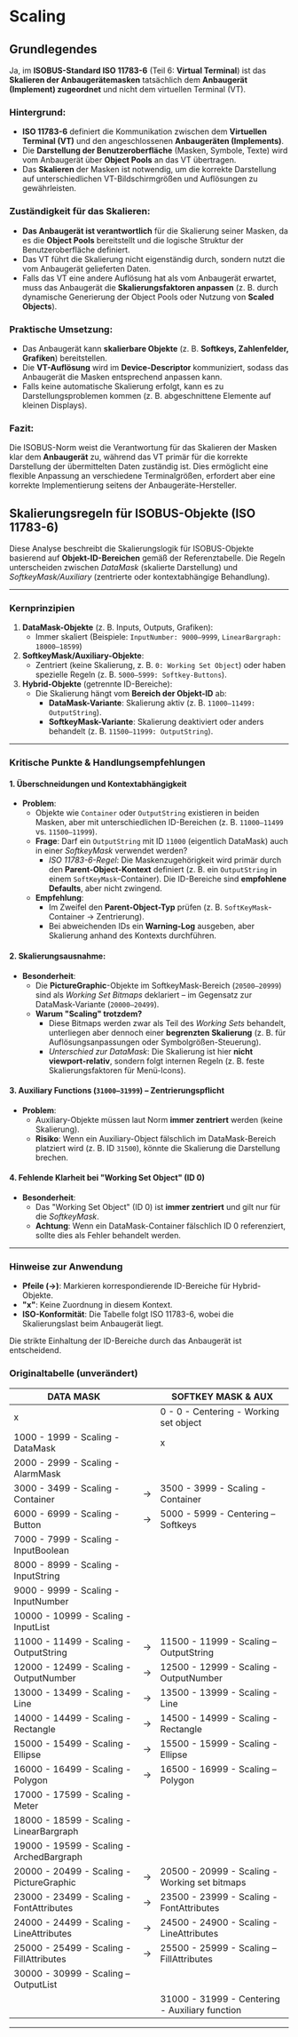 # Scaling


## Grundlegendes

Ja, im **ISOBUS-Standard ISO 11783-6** (Teil 6: **Virtual Terminal**) ist das **Skalieren der Anbaugerätemasken** tatsächlich dem **Anbaugerät (Implement) zugeordnet** und nicht dem virtuellen Terminal (VT).  

### Hintergrund:
- **ISO 11783-6** definiert die Kommunikation zwischen dem **Virtuellen Terminal (VT)** und den angeschlossenen **Anbaugeräten (Implements)**.  
- Die **Darstellung der Benutzeroberfläche** (Masken, Symbole, Texte) wird vom Anbaugerät über **Object Pools** an das VT übertragen.  
- Das **Skalieren** der Masken ist notwendig, um die korrekte Darstellung auf unterschiedlichen VT-Bildschirmgrößen und Auflösungen zu gewährleisten.  

### Zuständigkeit für das Skalieren:
- **Das Anbaugerät ist verantwortlich** für die Skalierung seiner Masken, da es die **Object Pools** bereitstellt und die logische Struktur der Benutzeroberfläche definiert.  
- Das VT führt die Skalierung nicht eigenständig durch, sondern nutzt die vom Anbaugerät gelieferten Daten.  
- Falls das VT eine andere Auflösung hat als vom Anbaugerät erwartet, muss das Anbaugerät die **Skalierungsfaktoren anpassen** (z. B. durch dynamische Generierung der Object Pools oder Nutzung von **Scaled Objects**).  

### Praktische Umsetzung:
- Das Anbaugerät kann **skalierbare Objekte** (z. B. **Softkeys, Zahlenfelder, Grafiken**) bereitstellen.  
- Die **VT-Auflösung** wird im **Device-Descriptor** kommuniziert, sodass das Anbaugerät die Masken entsprechend anpassen kann.  
- Falls keine automatische Skalierung erfolgt, kann es zu Darstellungsproblemen kommen (z. B. abgeschnittene Elemente auf kleinen Displays).  

### Fazit:
Die ISOBUS-Norm weist die Verantwortung für das Skalieren der Masken klar dem **Anbaugerät** zu, während das VT primär für die korrekte Darstellung der übermittelten Daten zuständig ist. Dies ermöglicht eine flexible Anpassung an verschiedene Terminalgrößen, erfordert aber eine korrekte Implementierung seitens der Anbaugeräte-Hersteller.  

## **Skalierungsregeln für ISOBUS-Objekte (ISO 11783-6)**  

Diese Analyse beschreibt die Skalierungslogik für ISOBUS-Objekte basierend auf **Objekt-ID-Bereichen** gemäß der Referenztabelle. Die Regeln unterscheiden zwischen *DataMask* (skalierte Darstellung) und *SoftkeyMask/Auxiliary* (zentrierte oder kontextabhängige Behandlung).

---

### **Kernprinzipien**  
1. **DataMask-Objekte** (z. B. Inputs, Outputs, Grafiken):  
   - Immer skaliert (Beispiele: `InputNumber: 9000–9999`, `LinearBargraph: 18000–18599`)  
2. **SoftkeyMask/Auxiliary-Objekte**:  
   - Zentriert (keine Skalierung, z. B. `0: Working Set Object`) oder haben spezielle Regeln (z. B. `5000–5999: Softkey-Buttons`).
3. **Hybrid-Objekte** (getrennte ID-Bereiche):  
   - Die Skalierung hängt vom **Bereich der Objekt-ID** ab:  
     - **DataMask-Variante**: Skalierung aktiv (z. B. `11000–11499: OutputString`).  
     - **SoftkeyMask-Variante**: Skalierung deaktiviert oder anders behandelt (z. B. `11500–11999: OutputString`).

---

### **Kritische Punkte & Handlungsempfehlungen**  

#### **1. Überschneidungen und Kontextabhängigkeit**  
- **Problem**:  
  - Objekte wie `Container` oder `OutputString` existieren in beiden Masken, aber mit unterschiedlichen ID-Bereichen (z. B. `11000–11499` vs. `11500–11999`).  
  - **Frage**: Darf ein `OutputString` mit ID `11000` (eigentlich DataMask) auch in einer *SoftkeyMask* verwendet werden?  
    - *ISO 11783-6-Regel*: Die Maskenzugehörigkeit wird primär durch den **Parent-Object-Kontext** definiert (z. B. ein `OutputString` in einem `SoftKeyMask`-Container). Die ID-Bereiche sind **empfohlene Defaults**, aber nicht zwingend.  
  - **Empfehlung**:  
    - Im Zweifel den **Parent-Object-Typ** prüfen (z. B. `SoftKeyMask`-Container → Zentrierung).  
    - Bei abweichenden IDs ein **Warning-Log** ausgeben, aber Skalierung anhand des Kontexts durchführen.   

#### **2. Skalierungsausnahme:**  
- **Besonderheit**:  
  - Die **PictureGraphic**-Objekte im SoftkeyMask-Bereich (`20500–20999`) sind als *Working Set Bitmaps* deklariert – im Gegensatz zur DataMask-Variante (`20000–20499`).  
  - **Warum "Scaling" trotzdem?**  
    - Diese Bitmaps werden zwar als Teil des *Working Sets* behandelt, unterliegen aber dennoch einer **begrenzten Skalierung** (z. B. für Auflösungsanpassungen oder Symbolgrößen-Steuerung).  
    - *Unterschied zur DataMask*: Die Skalierung ist hier **nicht viewport-relativ**, sondern folgt internen Regeln (z. B. feste Skalierungsfaktoren für Menü-Icons).  

#### **3. Auxiliary Functions (`31000–31999`) – Zentrierungspflicht**  
- **Problem**:  
  - Auxiliary-Objekte müssen laut Norm **immer zentriert** werden (keine Skalierung).  
  - **Risiko**: Wenn ein Auxiliary-Object fälschlich im DataMask-Bereich platziert wird (z. B. ID `31500`), könnte die Skalierung die Darstellung brechen.  

#### **4. Fehlende Klarheit bei "Working Set Object" (ID 0)**  
- **Besonderheit**:  
  - Das "Working Set Object" (ID 0) ist **immer zentriert** und gilt nur für die *SoftkeyMask*.  
  - **Achtung**: Wenn ein DataMask-Container fälschlich ID 0 referenziert, sollte dies als Fehler behandelt werden.  

---

### **Hinweise zur Anwendung**  
- **Pfeile (→)**: Markieren korrespondierende ID-Bereiche für Hybrid-Objekte.  
- **"x"**: Keine Zuordnung in diesem Kontext.  
- **ISO-Konformität**: Die Tabelle folgt ISO 11783-6, wobei die Skalierungslast beim Anbaugerät liegt.  

Die strikte Einhaltung der ID-Bereiche durch das Anbaugerät ist entscheidend. 

### **Originaltabelle (unverändert)**  

| DATA MASK                                |         | SOFTKEY MASK & AUX                             |
|------------------------------------------|---------|------------------------------------------------|
| x                                        |         | 0 -    0 - Centering - Working set object      |
| 1000 - 1999 - Scaling - DataMask         |         | x                                              |
| 2000 - 2999 - Scaling - AlarmMask        |         |                                                |
| 3000 - 3499 - Scaling - Container        | →       | 3500 - 3999 - Scaling - Container              |
| 6000 - 6999 - Scaling - Button           | →       | 5000 - 5999 - Centering – Softkeys             |
| 7000 - 7999 - Scaling - InputBoolean     |         |                                                |
| 8000 - 8999 - Scaling - InputString      |         |                                                |
| 9000 - 9999 - Scaling - InputNumber      |         |                                                |
| 10000 - 10999 - Scaling - InputList      |         |                                                |
| 11000 - 11499 - Scaling - OutputString   | →       | 11500 - 11999 - Scaling – OutputString         |
| 12000 - 12499 - Scaling - OutputNumber   | →       | 12500 - 12999 - Scaling - OutputNumber         |
| 13000 - 13499 - Scaling - Line           | →       | 13500 - 13999 - Scaling - Line                 |
| 14000 - 14499 - Scaling - Rectangle      | →       | 14500 - 14999 - Scaling - Rectangle            |
| 15000 - 15499 - Scaling - Ellipse        | →       | 15500 - 15999 - Scaling - Ellipse              |
| 16000 - 16499 - Scaling - Polygon        | →       | 16500 - 16999 - Scaling – Polygon              |
| 17000 - 17599 - Scaling - Meter          |         |                                                |
| 18000 - 18599 - Scaling - LinearBargraph |         |                                                |
| 19000 - 19599 - Scaling - ArchedBargraph |         |                                                |
| 20000 - 20499 - Scaling - PictureGraphic | →       | 20500 - 20999 - Scaling - Working set bitmaps  |
| 23000 - 23499 - Scaling - FontAttributes | →       | 23500 - 23999 - Scaling - FontAttributes       |
| 24000 - 24499 - Scaling - LineAttributes | →       | 24500 - 24900 - Scaling - LineAttributes       |
| 25000 - 25499 - Scaling - FillAttributes | →       | 25500 - 25999 - Scaling – FillAttributes       |
| 30000 - 30999 - Scaling – OutputList     |         |                                                |
|                                          |         | 31000 - 31999 - Centering - Auxiliary function |  
---